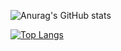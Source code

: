 ![Anurag's GitHub stats](https://github-readme-stats.vercel.app/api?username=tarooooooo&show_icons=true&theme=radical)

[![Top Langs](https://github-readme-stats.vercel.app/api/top-langs/?username=tarooooooo)](https://github.com/tarooooooo/github-readme-stats)

